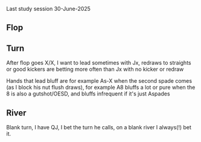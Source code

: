 
Last study session 30-June-2025

## Flop



## Turn

After flop goes X/X, I want to lead sometimes with Jx, redraws to straights or good kickers are betting more often than Jx with no kicker or redraw

Hands that lead bluff are for example As-X when the second spade comes (as I block his nut flush draws), for example A8 bluffs a lot or pure when the 8 is also a gutshot/OESD, and bluffs infrequent if it's just Aspades

## River

Blank turn, I have QJ, I bet the turn he calls, on a blank river I always(!) bet it.